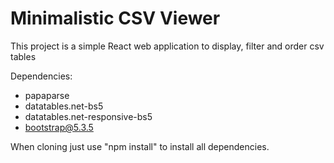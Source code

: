 # Minimalistic CSV Viewer

This project is a simple React web application to display, filter and order csv tables

Dependencies: 

- papaparse
- datatables.net-bs5
- datatables.net-responsive-bs5
- bootstrap@5.3.5

When cloning just use "npm install" to install all dependencies. 


